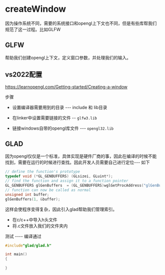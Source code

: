 # createWindow

因为操作系统不同，需要的系统接口和opengl上下文也不同，但是有些库帮我们规范了这一过程。比如GLFW

## GLFW

帮助我们创建opengl上下文，定义窗口参数，并处理我们的输入。

## vs2022配置

https://learnopengl.com/Getting-started/Creating-a-window

步骤

- 设置编译器需要用到的目录 --- include 和 lib目录
- 在linker中设置需要链接的文件  -- `glfw3.lib`

- 链接windows自带的opengl库文件 --- `opengl32.lib`

## GLAD

因为opengl仅仅是一个标准，具体实现是硬件厂商的事，因此在编译的时候不能找到，需要在运行的时候进行查找。因此开发人员需要自己进行定位--- 如下

```c++
// define the function's prototype
typedef void (*GL_GENBUFFERS) (GLsizei, GLuint*);
// find the function and assign it to a function pointer
GL_GENBUFFERS glGenBuffers  = (GL_GENBUFFERS)wglGetProcAddress("glGenBuffers");
// function can now be called as normal
unsigned int buffer;
glGenBuffers(1, &buffer);
```

这样会使程序变得复杂，因此引入glad帮助我们管理索引。

- 在c/c++中导入h头文件
- 将.c文件放入我们的文件夹内

测试 ---- 编译通过

```c++
#include"glad/glad.h"

int main()
{
	
}
```



